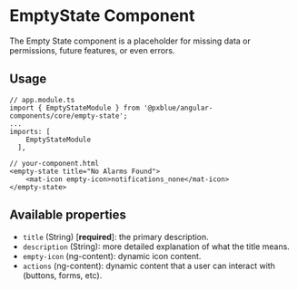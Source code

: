 # EmptyState Component
The Empty State component is a placeholder for missing data or permissions, future features, or even errors.

## Usage
```
// app.module.ts
import { EmptyStateModule } from '@pxblue/angular-components/core/empty-state';
...
imports: [
    EmptyStateModule
  ],
```
```
// your-component.html
<empty-state title="No Alarms Found">
    <mat-icon empty-icon>notifications_none</mat-icon>
</empty-state>
```
 
## Available properties
* ```title``` (String) [**required**]: the primary description.
* ```description``` (String): more detailed explanation of what the title means.
* ```empty-icon``` (ng-content): dynamic icon content.
* ```actions``` (ng-content): dynamic content that a user can interact with (buttons, forms, etc).
